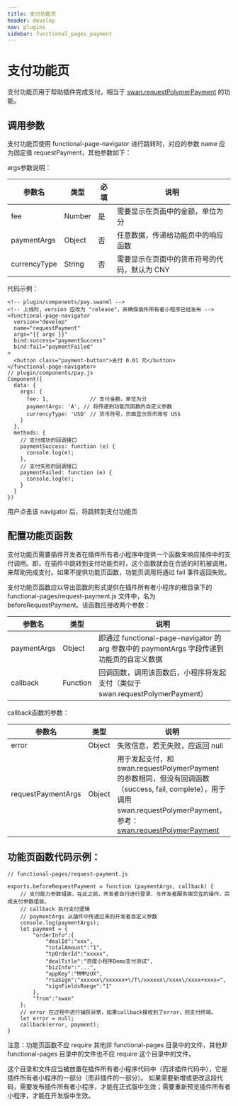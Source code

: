 ```yaml
---
title: 支付功能页
header: develop
nav: plugins
sidebar: functional_pages_payment
---
```

# 支付功能页
支付功能页用于帮助插件完成支付，相当于 [swan.requestPolymerPayment](/docs/develop/api/open/payment_swan-requestPolymerPayment/) 的功能。

## 调用参数
支付功能页使用 functional-page-navigator 进行跳转时，对应的参数 name 应为固定值 requestPayment，其他参数如下：

args参数说明：

|参数名|类型|必填|说明|
|----|----|----|----|
|fee|Number|是|需要显示在页面中的金额，单位为分|
|paymentArgs|Object|否|任意数据，传递给功能页中的响应函数|
|currencyType|String|否|需要显示在页面中的货币符号的代码，默认为 CNY|

代码示例：

```
<!-- plugin/components/pay.swanml -->
<!-- 上线时，version 应改为 "release"，并确保插件所有者小程序已经发布 -->
<functional-page-navigator
  version="develop"
  name="requestPayment"
  args="{{ args }}"
  bind:success="paymentSuccess"
  bind:fail="paymentFailed"
>
  <button class="payment-button">支付 0.01 元</button>
</functional-page-navigator>
// plugin/components/pay.js
Component({
  data: {
    args: {
      fee: 1,             // 支付金额，单位为分
      paymentArgs: 'A', // 将传递到功能页函数的自定义参数
      currencyType: 'USD' // 货币符号，页面显示货币简写 US$ 
    }
  },
  methods: {
    // 支付成功的回调接口
    paymentSuccess: function (e) {
      console.log(e);
    },
    // 支付失败的回调接口
    paymentFailed: function (e) {
      console.log(e);
    }
  }
})
```

用户点击该 navigator 后，将跳转到支付功能页

## 配置功能页函数
支付功能页需要插件开发者在插件所有者小程序中提供一个函数来响应插件中的支付调用。即，在插件中跳转到支付功能页时，这个函数就会在合适的时机被调用，来帮助完成支付。如果不提供功能页函数，功能页调用将通过 fail 事件返回失败。

支付功能页函数应以导出函数的形式提供在插件所有者小程序的根目录下的 functional-pages/request-payment.js 文件中，名为 beforeRequestPayment。该函数应接收两个参数：

|参数名|类型|说明|
|----|----|----|
|paymentArgs|Object|即通过 functional-page-navigator 的 arg 参数中的 paymentArgs 字段传递到功能页的自定义数据|
|callback|Function|回调函数，调用该函数后，小程序将发起支付（类似于 swan.requestPolymerPayment）|


callback函数的参数：

|参数名|类型|说明|
|----|----|----|
|error|Object|失败信息，若无失败，应返回 null|
|requestPaymentArgs|Object|用于发起支付，和 swan.requestPolymerPayment 的参数相同，但没有回调函数（success, fail, complete），用于调用 swan.requestPolymerPayment，参考：[swan.requestPolymerPayment](/docs/develop/api/open/payment_swan-requestPolymerPayment/)|


## 功能页函数代码示例：

```
// functional-pages/request-payment.js

exports.beforeRequestPayment = function (paymentArgs, callback) {
    // 支付能力参数组装，在此之前，开发者自行进行登录、与开发者服务端交互的操作，完成支付参数组装。
    // callback 执行支付逻辑
    // paymentArgs 从插件中传递过来的开发者自定义参数
    console.log(paymentArgs);
    let payment = {
        "orderInfo":{
            "dealId":"xxx",
            "totalAmount":"1",
            "tpOrderId":"xxxxx",
            "dealTitle":"百度小程序Demo支付测试",
            "bizInfo":"...",
            "appKey":"MMMzUX",
            "rsaSign":"xxxxxx\/xxxxxx+\/T\/xxxxxx\/xxxx\/xxxx+xxxx=",
            "signFieldsRange":"1"
        },
        "from":"swan"
    };
    // error 在过程中进行捕获异常，如果callback接收到了error，则支付终端。
    let error = null;
    callback(error, payment);
}
```

注意：功能页函数不应 require 其他非 functional-pages 目录中的文件，其他非 functional-pages 目录中的文件也不应 require 这个目录中的文件。

这个目录和文件应当被放置在插件所有者小程序代码中（而非插件代码中），它是插件所有者小程序的一部分（而非插件的一部分）。 如果需要新增或更改这段代码，需要发布插件所有者小程序，才能在正式版中生效；需要重新预览插件所有者小程序，才能在开发版中生效。